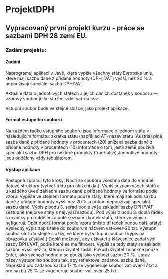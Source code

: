 # ProjektDPH
## Vypracovaný první projekt kurzu - práce se sazbami DPH 28 zemí EU.

### Zadání projektu: 

#### Zadání
Naprogramuj aplikaci v Javě, která vypíše všechny státy Evropské unie, které mají sazbu daně z přidané hodnoty (DPH, VAT) vyšší, než 20 % a nepoužívají speciální sazbu DPH/VAT.

Aktuální data o jednotlivých státech a jejich daních dostaneš v souboru — vzorový soubor je ke stažení zde: vat-eu.csv.

Vstupní soubor bude ve stejné složce, jako projekt aplikace.

#### Formát vstupního souboru
Na každém řádku vstupního souboru jsou informace o jednom státu v následujícím formátu:
zkratka státu (například AT)
název státu (Austria)
plná sazba daně z přidané hodnoty v procentech (20)
snížená sazba daně z přidané hodnoty v procentech (10)
informace o tom, jestli země používá speciální sazbu DPH pro některé produkty (true/false)
Jednotlivé hodnoty jsou odděleny vždy tabulátorem.

#### Výstup aplikace

Postupně zpracuj tyto kroky:
Načti ze souboru všechna data do vhodné datové struktury (vytvoř třídu pro uložení dat).
Vypiš seznam všech států a u každého uveď základní sazbu daně z přidané hodnoty ve formátu podle vzoru:
Vypište ve stejném formátu pouze státy, které mají základní sazbu daně z přidané hodnoty vyšší než 20 % a přitom nepoužívají speciální sazbu daně.
Výpis z bodu 3. seřaď podle výše základní sazby DPH/VAT sestupně (nejprve státy s nejvyšší sazbou).
Pod výpis z bodu 3. doplň řádek s rovnítky pro oddělení a poté seznam zkratek států, které ve výpisu nefigurují. Opět dodrž formát podle vzoru (místo tří teček budou další státy):
Výsledný výpis zapiš také do souboru s názvem vat-over-20.txt. Výstupní soubor ulož do stejné složky, ve které byl vstupní soubor. (Výpis na obrazovku zůstává.)
Doplň možnost, aby uživatel z klávesnice zadal výši sazby DPH/VAT, podle které se má filtrovat. Vypíší se tedy státy se základní sazbou vyšší než ta, kterou uživatel zadal.
Pokud uživatel zmáčkne pouze Enter, jako výchozí hodnota se použij jako výchozí sazbu 20 %.
Uprav název výstupního souboru tak, aby reflektoval zadanou sazbu daně. Například pro zadanou sazbu 17 % se vygeneruje soubor vat-over-17.txt a pro sazbu 25 % se vygeneruje soubor vat-over-25.txt.
